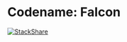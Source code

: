 Codename: Falcon
================
[![StackShare](https://img.shields.io/badge/tech-stack-0690fa.svg?style=flat)](https://stackshare.io/bochkarev-artem/bookary)
